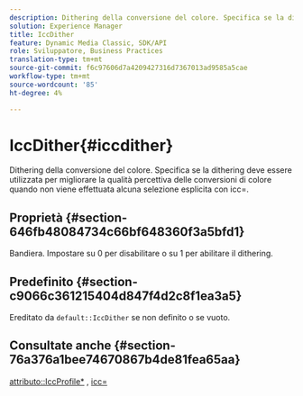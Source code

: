 ```yaml
---
description: Dithering della conversione del colore. Specifica se la dithering deve essere utilizzata per migliorare la qualità percettiva delle conversioni di colore quando non viene effettuata alcuna selezione esplicita con icc=.
solution: Experience Manager
title: IccDither
feature: Dynamic Media Classic, SDK/API
role: Sviluppatore, Business Practices
translation-type: tm+mt
source-git-commit: f6c97606d7a4209427316d7367013ad9585a5cae
workflow-type: tm+mt
source-wordcount: '85'
ht-degree: 4%

---
```



# IccDither{#iccdither}

Dithering della conversione del colore. Specifica se la dithering deve essere utilizzata per migliorare la qualità percettiva delle conversioni di colore quando non viene effettuata alcuna selezione esplicita con icc=.

## Proprietà {#section-646fb48084734c66bf648360f3a5bfd1}

Bandiera. Impostare su 0 per disabilitare o su 1 per abilitare il dithering.

## Predefinito {#section-c9066c361215404d847f4d2c8f1ea3a5}

Ereditato da `default::IccDither` se non definito o se vuoto.

## Consultate anche {#section-76a376a1bee74670867b4de81fea65aa}

[attributo::IccProfile*](../../../../../ir-api/material-cat/image-rendering-api-ref/c-ir-material-catalog/c-ir-attributes-reference/r-ir-iccprofilecmyk.md#reference-55aead2d924847ffbd1be4c46add7127) ,  [icc=](../../../../../ir-api/http-protocol/image-rendering-api-ref/c-ir-http-protocol-ref/c-ir-http-protocol-command-reference/r-ir-icc.md#reference-86a2fff3cef24982ad2063d977a16e06)

